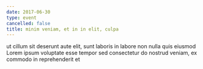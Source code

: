 ```yaml
---
date: 2017-06-30
type: event
cancelled: false
title: minim veniam, et in in elit, culpa
---
```

ut cillum sit deserunt aute elit, sunt laboris in labore non nulla quis eiusmod Lorem ipsum voluptate esse tempor sed consectetur do nostrud veniam, ex commodo in reprehenderit et
